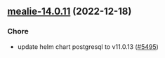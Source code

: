 

## [mealie-14.0.11](https://github.com/truecharts/charts/compare/mealie-14.0.10...mealie-14.0.11) (2022-12-18)

### Chore

- update helm chart postgresql to v11.0.13 ([#5495](https://github.com/truecharts/charts/issues/5495))
  
  